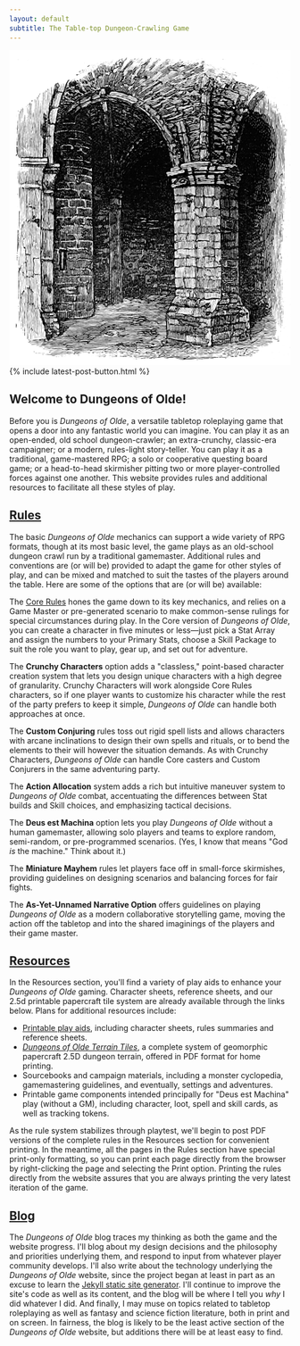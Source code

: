 ```yaml
---
layout: default
subtitle: The Table-top Dungeon-Crawling Game
---
```


<section class="gtr">

<div class="ph-ins-50 tab-ins-62 cmp-ins-50 mar-l">
  <img src="./img/richmond-castle.png"  alt="Dungeon of the Keep, Richmond Castle" title="Public domain image of the Dungeon of the Keep, Richmond Castle, North Yorkshire, England">
  {% include latest-post-button.html %}
</div>

<h1>Welcome to Dungeons of Olde!</h1>

<p>Before you is <em>Dungeons of Olde</em>, a versatile tabletop roleplaying game that opens a door into any fantastic world you can imagine. You can play it as an open-ended, old school dungeon-crawler; an extra-crunchy, classic-era campaigner; or a modern, rules-light story-teller. You can play it as a traditional, game-mastered RPG; a solo or cooperative questing board game; or a head-to-head skirmisher pitting two or more player-controlled forces against one another. This website provides rules and additional resources to facilitate all these styles of play.</p>


<h2>
  <a href="{{site.baseurl}}/rules/" title="Go to the DoO Rules">Rules</a>
</h2>
<p>The basic <em>Dungeons of Olde</em> mechanics can support a wide variety of RPG formats, though at its most basic level, the game plays as an old-school dungeon crawl run by a traditional gamemaster. Additional rules and conventions are (or will be) provided to adapt the game for other styles of play, and can be mixed and matched to suit the tastes of the players around the table. Here are some of the options that are (or will be) available:</p>

<p>The <a href="{{site.baseurl}}/core-rules/">Core Rules</a> hones the game down to its key mechanics, and relies on a Game Master or pre-generated scenario to make common-sense rulings for special circumstances during play. In the Core version of <em>Dungeons of Olde</em>, you can create a character in five minutes or less&mdash;just pick a Stat Array and assign the numbers to your Primary Stats, choose a Skill Package to suit the role you want to play, gear up, and set out for adventure.</p>

<p>The <strong>Crunchy Characters</strong> option adds a "classless," point-based character creation system that lets you design unique characters with a high degree of granularity. Crunchy Characters will work alongside Core Rules characters, so if one player wants to customize his character while the rest of the party prefers to keep it simple, <em>Dungeons of Olde</em> can handle both approaches at once.</p>
<p>The <strong>Custom Conjuring</strong> rules toss out rigid spell lists and allows characters with arcane inclinations to design their own spells and rituals, or to bend the elements to their will however the situation demands. As with Crunchy Characters, <em>Dungeons of Olde</em> can handle Core casters and Custom Conjurers in the same adventuring party.</p>
<p>The <strong>Action Allocation</strong> system adds a rich but intuitive maneuver system to <em>Dungeons of Olde</em> combat, accentuating the differences between Stat builds and Skill choices, and emphasizing tactical decisions.</p>
<p>The <strong>Deus est Machina</strong> option lets you play <em>Dungeons of Olde</em> without a human gamemaster, allowing solo players and teams to explore random, semi-random, or pre-programmed scenarios. (Yes, I know that means "God <em>is</em> the machine." Think about it.)</p>
<p>The <strong>Miniature Mayhem</strong> rules let players face off in small-force skirmishes, providing guidelines on designing scenarios and balancing forces for fair fights.</p>
<p>The <strong>As-Yet-Unnamed Narrative Option</strong> offers guidelines on playing <em>Dungeons of Olde</em> as a modern collaborative storytelling game, moving the action off the tabletop and into the shared imaginings of the players and their game master.</p>

<h2>
  <a href="{{site.baseurl}}/resources/" title="Enhance your game with DoO Resources">Resources</a>
</h2>
In the Resources section, you'll find a variety of play aids to enhance your <em>Dungeons of Olde</em> gaming. Character sheets, reference sheets, and our 2.5d printable papercraft tile system are already available through the links below. Plans for additional resources include:

<ul class="bulleted">
  <li><a href="{{site.baseurl}}/resources/sheets/" title="Printable play aids for Dungeons of Olde">Printable play aids</a>, including character sheets, rules summaries and reference sheets.</li>
  <li><em><a href="{{site.baseurl}}/resources/miniatures/" title="Check out the Dungeons of Olde papercraft miniatures!">Dungeons of Olde Terrain Tiles</a></em>, a complete system of geomorphic papercraft 2.5D dungeon terrain, offered in PDF format for home printing.</li>
  <li>Sourcebooks and campaign materials, including a monster cyclopedia, gamemastering guidelines, and eventually, settings and adventures.</li>
  <li>Printable game components intended principally for "Deus est Machina" play (without a GM), including character, loot, spell and skill cards, as well as tracking tokens.</li>
</ul>

<p>As the rule system stabilizes through playtest, we'll begin to post PDF versions of the complete rules in the Resources section for convenient printing. In the meantime, all the pages in the Rules section have special print-only formatting, so you can print each page directly from the browser by right-clicking the page and selecting the Print option. Printing the rules directly from the website assures that you are always printing the very latest iteration of the game.</p>

<h2>
  <a href="{{site.baseurl}}/blog/" title="Follow our progress in the DoO Blog">Blog</a>
</h2>
<p>The <em>Dungeons of Olde</em> blog traces my thinking as both the game and the website progress. I'll blog about my design decisions and the philosophy and priorities underlying them, and respond to input from whatever player community develops. I'll also write about the technology underlying the <em>Dungeons of Olde</em> website, since the project began at least in part as an excuse to learn the <a href="http://jekyllrb.com/" target="_blank" title="Discover Jekyll">Jekyll static site generator</a>. I'll continue to improve the site's code as well as its content, and the blog will be where I tell you <em>why</em> I did whatever I did. And finally, I may muse on topics related to tabletop roleplaying as well as fantasy and science fiction literature, both in print and on screen. In fairness, the blog is likely to be the least active section of the <em>Dungeons of Olde</em> website, but additions there will be at least easy to find.</p>

</section>
